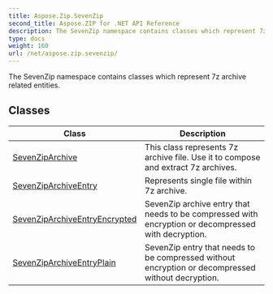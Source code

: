 ```yaml
---
title: Aspose.Zip.SevenZip
second_title: Aspose.ZIP for .NET API Reference
description: The SevenZip namespace contains classes which represent 7z archive related entities
type: docs
weight: 160
url: /net/aspose.zip.sevenzip/
---
```

The SevenZip namespace contains classes which represent 7z archive related entities.

## Classes

| Class | Description |
| --- | --- |
| [SevenZipArchive](./sevenziparchive/) | This class represents 7z archive file. Use it to compose and extract 7z archives. |
| [SevenZipArchiveEntry](./sevenziparchiveentry/) | Represents single file within 7z archive. |
| [SevenZipArchiveEntryEncrypted](./sevenziparchiveentryencrypted/) | SevenZip archive entry that needs to be compressed with encryption or decompressed with decryption. |
| [SevenZipArchiveEntryPlain](./sevenziparchiveentryplain/) | SevenZip entry that needs to be compressed without encryption or decompressed without decryption. |


